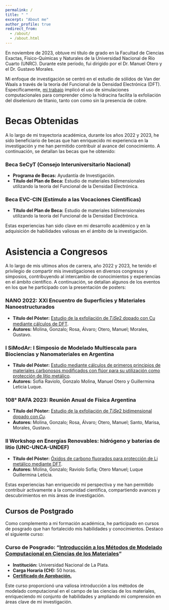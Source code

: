 ```yaml
---
permalink: /
title: " "
excerpt: "About me"
author_profile: true
redirect_from: 
  - /about/
  - /about.html
---
```


En noviembre de 2023, obtuve mi título de grado en la Facultad de Ciencias Exactas, Físico-Químicas y Naturales de la Universidad Nacional de Río Cuarto (UNRC). Durante este período, fui dirigido por el Dr. Manuel Otero y el Dr. Gustavo Morales.

Mi enfoque de investigación se centró en el estudio de sólidos de Van der Waals a través de la teoría del Funcional de la Densidad Electrónica (DFT). Específicamente, [mi trabajo](https://g98molina.github.io/files/Tesis_Molina.pdf) implicó el uso de simulaciones computacionales para comprender cómo la hidracina facilita la exfoliación del diseleniuro de titanio, tanto con como sin la presencia de cobre.

Becas Obtenidas
======
A lo largo de mi trayectoria académica, durante los años 2022 y 2023, he sido beneficiario de becas que han enriquecido mi experiencia en la investigación y me han permitido contribuir al avance del conocimiento. A continuación, se detallan las becas que he obtenido:

### Beca SeCyT (Consejo Interuniversitario Nacional)
- **Programa de Becas:** Ayudantía de Investigación.
- **Título del Plan de Beca:** Estudio de materiales bidimensionales utilizando la teoría del Funcional de la Densidad Electrónica.

### Beca EVC-CIN (Estímulo a las Vocaciones Científicas)
- **Título del Plan de Beca:** Estudio de materiales bidimensionales utilizando la teoría del Funcional de la Densidad Electrónica.

Estas experiencias han sido clave en mi desarrollo académico y en la adquisición de habilidades valiosas en el ámbito de la investigación.

Asistencia a Congresos
======
A lo largo de mis ultimos años de carrera, año 2022 y 2023, he tenido el privilegio de compartir mis investigaciones en diversos congresos y simposios, contribuyendo al intercambio de conocimientos y experiencias en el ámbito científico. A continuación, se detallan algunos de los eventos en los que he participado con la presentación de posters:

### NANO 2022: XXI Encuentro de Superficies y Materiales Nanoestructurados
- **Título del Póster:** [Estudio de la exfoliación de 𝑇𝑖𝑆𝑒2 dopado con Cu mediante cálculos de DFT](https://g98molina.github.io/files/Resumen-NANO2022.pdf).
- **Autores:** Molina, Gonzalo; Rosa, Álvaro; Otero, Manuel; Morales, Gustavo.

### I SiModAr: I Simposio de Modelado Multiescala para Biociencias y Nanomateriales en Argentina
- **Título del Póster:** [Estudio mediante cálculos de primeros principios de materiales carbonosos modificados con flúor para su utilización como protección de litio metálico](https://g98molina.github.io/files/Resumen-SIMODAR2022.pdf).
- **Autores:** Sofía Raviolo, Gonzalo Molina, Manuel Otero y Guillermina Leticia Luque.

### 108° RAFA 2023: Reunión Anual de Física Argentina
- **Título del Póster:** [Estudio de la exfoliación de 𝑇𝑖𝑆𝑒2 bidimensional dopado con 𝐶𝑢](https://g98molina.github.io/files/Rafa.pdf).
- **Autores:** Molina, Gonzalo; Rosa, Álvaro; Otero, Manuel; Santo, Marisa, Morales, Gustavo.

### II Workshop en Energías Renovables: hidrógeno y baterías de litio (UNC-UNCA-UNDEF)
- **Título del Póster:** [Óxidos de carbono fluorados para protección de Li metálico mediante DFT](https://g98molina.github.io/files/posterWER2023.pdf).
- **Autores:** Molina, Gonzalo; Raviolo Sofía; Otero Manuel; Luque Guillermina Leticia.

Estas experiencias han enriquecido mi perspectiva y me han permitido contribuir activamente a la comunidad científica, compartiendo avances y descubrimientos en mis áreas de investigación.

Cursos de Postgrado
------
Como complemento a mi formación académica, he participado en cursos de posgrado que han fortalecido mis habilidades y conocimientos. Destaco el siguiente curso:

### Curso de Posgrado: “[Introducción a los Métodos de Modelado Computacional en Ciencias de los Materiales](https://g98molina.github.io/files/Programa_Curso-Introd.Modelado.Computacional.pdf)”
- **Institución:** Universidad Nacional de La Plata.
- **Carga Horaria (CH):** 50 horas.
- **[Certificado de Aprobación.](https://g98molina.github.io/files/cert-DFT.pdf)**

Este curso proporcionó una valiosa introducción a los métodos de modelado computacional en el campo de las ciencias de los materiales, enriqueciendo mi conjunto de habilidades y ampliando mi comprensión en áreas clave de mi investigación.
